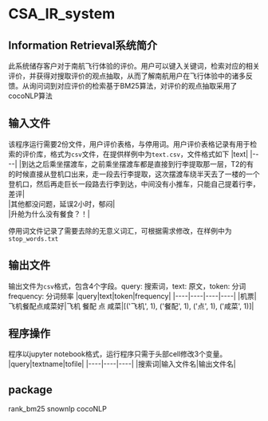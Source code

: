 # CSA_IR_system
## Information Retrieval系统简介
此系统储存客户对于南航飞行体验的评价。用户可以键入关键词，检索对应的相关评价，并获得对搜取评价的观点抽取，从而了解南航用户在飞行体验中的诸多反馈。从询问词到对应评价的检索基于BM25算法，对评价的观点抽取采用了cocoNLP算法

## 输入文件
该程序运行需要2份文件，用户评价表格，与停用词。用户评价表格记录有用于检索的评价库，格式为`csv`文件，在提供样例中为`text.csv`，文件格式如下
|text|
|----|
|到达之后乘坐摆渡车，之前乘坐摆渡车都是直接到行李提取那一层，T2的有的时候直接从登机口出来，走一段去行李提取，这次摆渡车绕半天去了一楼的一个登机口，然后再走巨长一段路去行李到达，中间没有小推车，只能自己提着行李，差评|   
|其他都没问题，延误2小时，郁闷|  
|升舱为什么没有餐食？！|  

停用词文件记录了需要去除的无意义词汇，可根据需求修改，在样例中为`stop_words.txt`

## 输出文件
输出文件为`csv`格式，包含4个字段。query: 搜索词，text: 原文，token: 分词 frequency: 分词频率
|query|text|token|frequency|
|----|----|----|----|
|机票|飞机餐配点咸菜好|飞机 餐配 点 咸菜|[('飞机', 1), ('餐配', 1), ('点', 1), ('咸菜', 1)]|

## 程序操作
程序以jupyter notebook格式，运行程序只需于头部cell修改3个变量。
|query|textname|tofile|
|----|----|----|
|搜索词|输入文件名|输出文件名|
## package
rank_bm25
snownlp
cocoNLP

